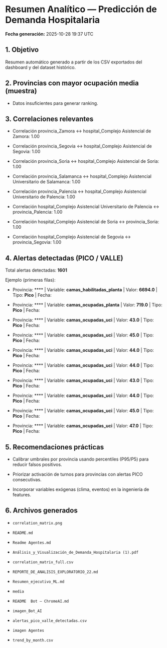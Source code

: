 # Resumen Analítico — Predicción de Demanda Hospitalaria

**Fecha generación:** 2025-10-28 19:37 UTC


## 1. Objetivo

Resumen automático generado a partir de los CSV exportados del dashboard y del dataset histórico.


## 2. Provincias con mayor ocupación media (muestra)

- Datos insuficientes para generar ranking.


## 3. Correlaciones relevantes


- Correlación provincia_Zamora ↔ hospital_Complejo Asistencial de Zamora: 1.00

- Correlación provincia_Segovia ↔ hospital_Complejo Asistencial de Segovia: 1.00

- Correlación provincia_Soria ↔ hospital_Complejo Asistencial de Soria: 1.00

- Correlación provincia_Salamanca ↔ hospital_Complejo Asistencial Universitario de Salamanca: 1.00

- Correlación provincia_Palencia ↔ hospital_Complejo Asistencial Universitario de Palencia: 1.00

- Correlación hospital_Complejo Asistencial Universitario de Palencia ↔ provincia_Palencia: 1.00

- Correlación hospital_Complejo Asistencial de Soria ↔ provincia_Soria: 1.00

- Correlación hospital_Complejo Asistencial de Segovia ↔ provincia_Segovia: 1.00


## 4. Alertas detectadas (PICO / VALLE)


Total alertas detectadas: **1601**


Ejemplo (primeras filas):


- Provincia: **** | Variable: **camas_habilitadas_planta** | Valor: **6694.0** | Tipo: **Pico** | Fecha: 

- Provincia: **** | Variable: **camas_ocupadas_planta** | Valor: **719.0** | Tipo: **Pico** | Fecha: 

- Provincia: **** | Variable: **camas_ocupadas_uci** | Valor: **43.0** | Tipo: **Pico** | Fecha: 

- Provincia: **** | Variable: **camas_ocupadas_uci** | Valor: **45.0** | Tipo: **Pico** | Fecha: 

- Provincia: **** | Variable: **camas_ocupadas_uci** | Valor: **44.0** | Tipo: **Pico** | Fecha: 

- Provincia: **** | Variable: **camas_ocupadas_uci** | Valor: **44.0** | Tipo: **Pico** | Fecha: 

- Provincia: **** | Variable: **camas_ocupadas_uci** | Valor: **43.0** | Tipo: **Pico** | Fecha: 

- Provincia: **** | Variable: **camas_ocupadas_uci** | Valor: **44.0** | Tipo: **Pico** | Fecha: 

- Provincia: **** | Variable: **camas_ocupadas_uci** | Valor: **45.0** | Tipo: **Pico** | Fecha: 

- Provincia: **** | Variable: **camas_ocupadas_uci** | Valor: **47.0** | Tipo: **Pico** | Fecha: 


## 5. Recomendaciones prácticas


- Calibrar umbrales por provincia usando percentiles (P95/P5) para reducir falsos positivos.

- Priorizar activación de turnos para provincias con alertas PICO consecutivas.

- Incorporar variables exógenas (clima, eventos) en la ingeniería de features.


## 6. Archivos generados


- `correlation_matrix.png`

- `README.md`

- `Readme Agentes.md`

- `Análisis_y_Visualización_de_Demanda_Hospitalaria (1).pdf`

- `correlation_matrix_full.csv`

- `REPORTE_DE_ANALISIS_EXPLORATORIO_22.md`

- `Resumen_ejecutivo_ML.md`

- `media`

- `README  Bot – ChromeAI.md`

- `imagen_Bot_AI`

- `alertas_pico_valle_detectadas.csv`

- `imagen Agentes`

- `trend_by_month.csv`
